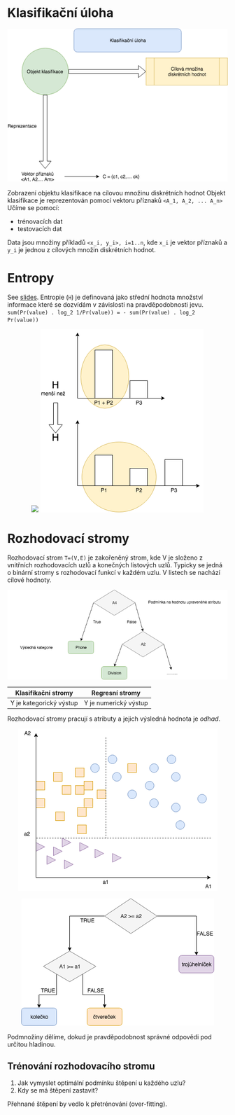 # Klasifikační úloha

<p align="center">
  <img src="https://github.com/JakubMifek/mff-docs/blob/master/Introduction%20to%20Machine%20Learning/images/klasifikacni_uloha.png">
</p>

Zobrazení objektu klasifikace na cílovou množinu diskrétních hodnot
Objekt klasifikace je reprezentován pomocí vektoru příznaků `<A_1, A_2, ... A_n>`
Učíme se pomocí:
 - trénovacích dat
 - testovacích dat
 
Data jsou množiny příkladů `<x_i, y_i>, i=1..n`, kde `x_i` je vektor příznaků a `y_i` je jednou z cílových množin diskrétních hodnot.

# Entropy
See [slides](https://ufal.mff.cuni.cz/~holub/2018/docs/lec.Entropy.2018-10-17.pdf).
Entropie (`H`) je definovaná jako střední hodnota množství informace které se dozvídám v závislosti na pravděpodobnosti jevu.
`sum(Pr(value) . log_2 1/Pr(value)) = - sum(Pr(value) . log_2 Pr(value))`

<p align="center">
  <img src="https://github.com/JakubMifek/mff-docs/blob/master/Introduction%20to%20Machine%20Learning/images/rozdeleni.png
</p> 

<p align="center">
  <img src="https://github.com/JakubMifek/mff-docs/blob/master/Introduction%20to%20Machine%20Learning/images/slozena_entropie.png">
</p>

# Rozhodovací stromy
Rozhodovací strom `T=(V,E)` je zakořeněný strom, kde V je složeno z vnitřních rozhodovacích uzlů a konečných listových uzlů.
Typicky se jedná o binární stromy s rozhodovací funkcí v každém uzlu.
V listech se nachází cílové hodnoty.

<p align="center">
  <img src="https://github.com/JakubMifek/mff-docs/blob/master/Introduction%20to%20Machine%20Learning/images/rozhodovaci_stromy.png">
</p>

| Klasifikační stromy | Regresní stromy |
| :---: | :---: |
| Y je kategorický výstup | Y je numerický výstup |

Rozhodovací stromy pracují s atributy a jejich výsledná hodnota je *odhad*.

<p align="center">
  <img src="https://github.com/JakubMifek/mff-docs/blob/master/Introduction%20to%20Machine%20Learning/images/predikce.png">
</p>

<p align="center">
  <img src="https://github.com/JakubMifek/mff-docs/blob/master/Introduction%20to%20Machine%20Learning/images/rozhodovaci_strom_predikce.png">
</p>

Podmnožiny dělíme, dokud je pravděpodobnost správné odpovědi pod určitou hladinou.

## Trénování rozhodovacího stromu
 1. Jak vymyslet optimální podmínku štěpení u každého uzlu?
 2. Kdy se má štěpení zastavit?
 
<aside class="notice">
  Přehnané štěpení by vedlo k přetrénování (over-fitting).
</aside>
